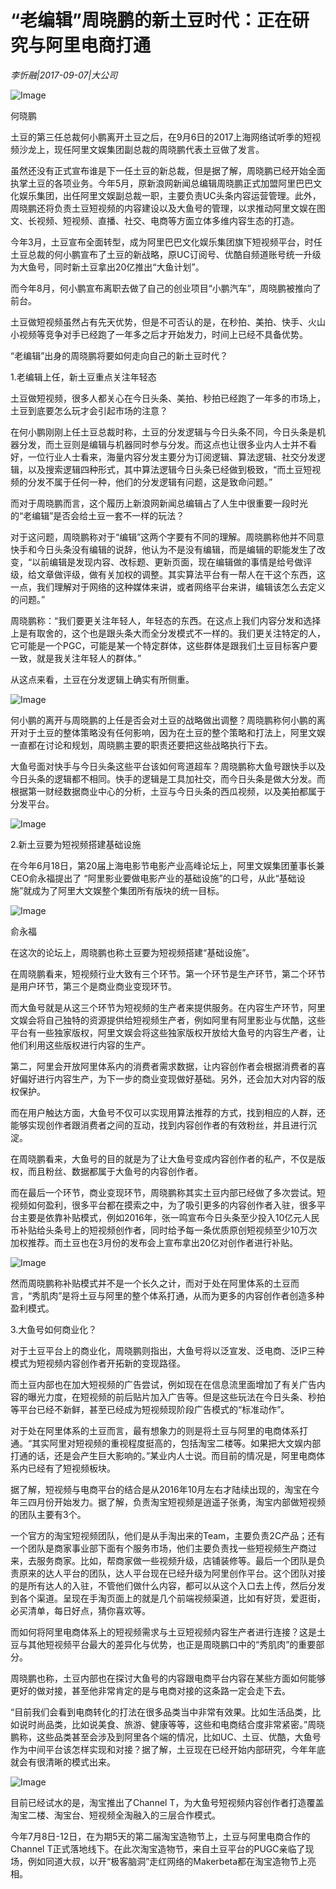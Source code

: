 # “老编辑”周晓鹏的新土豆时代：正在研究与阿里电商打通

*李忻融|2017-09-07|大公司*

![Image](http://p1.pstatp.com/large/39b50001b22a6d0cd045)

何晓鹏

土豆的第三任总裁何小鹏离开土豆之后，在9月6日的2017上海网络试听季的短视频沙龙上，现任阿里文娱集团副总裁的周晓鹏代表土豆做了发言。

虽然还没有正式宣布谁是下一任土豆的新总裁，但是据了解，周晓鹏已经开始全面执掌土豆的各项业务。今年5月，原新浪网新闻总编辑周晓鹏正式加盟阿里巴巴文化娱乐集团，出任阿里文娱副总裁一职，主要负责UC头条内容运营管理。此外，周晓鹏还将负责土豆短视频的内容建设以及大鱼号的管理，以求推动阿里文娱在图文、长视频、短视频、直播、社交、电商等方面立体多维内容生态的打造。

今年3月，土豆宣布全面转型，成为阿里巴巴文化娱乐集团旗下短视频平台，时任土豆总裁的何小鹏宣布了土豆的新战略，原UC订阅号、优酷自频道账号统一升级为大鱼号，同时新土豆拿出20亿推出“大鱼计划”。

而今年8月，何小鹏宣布离职去做了自己的创业项目“小鹏汽车”，周晓鹏被推向了前台。

土豆做短视频虽然占有先天优势，但是不可否认的是，在秒拍、美拍、快手、火山小视频等竞争对手已经跑了一年多之后才开始发力，时间上已经不具备优势。

“老编辑”出身的周晓鹏将要如何走向自己的新土豆时代？

1.老编辑上任，新土豆重点关注年轻态

土豆做短视频，很多人都关心在今日头条、美拍、秒拍已经跑了一年多的市场上，土豆到底要怎么玩才会引起市场的注意？

在何小鹏刚刚上任土豆总裁时称，土豆的分发逻辑与今日头条不同，今日头条是机器分发，而土豆则是编辑与机器同时参与分发。而这点也让很多业内人士并不看好，一位行业人士看来，海量内容分发主要分为订阅逻辑、算法逻辑、社交分发逻辑，以及搜索逻辑四种形式，其中算法逻辑今日头条已经做到极致，“而土豆短视频的分发不属于任何一种，他们的分发逻辑有问题，这是致命问题。”

而对于周晓鹏而言，这个履历上新浪网新闻总编辑占了人生中很重要一段时光的“老编辑”是否会给土豆一套不一样的玩法？

对于这问题，周晓鹏称对于“编辑”这两个字要有不同的理解。周晓鹏称他并不同意快手和今日头条没有编辑的说辞，他认为不是没有编辑，而是编辑的职能发生了改变，“以前编辑是发现内容、改标题、更新页面，现在编辑做的事情是给号做评级，给文章做评级，做有关加权的调整。其实算法平台有一帮人在干这个东西，这一点，我们理解对于网络的这种媒体来讲，或者网络平台来讲，编辑该怎么去定义的问题。”

周晓鹏称：“我们要更关注年轻人，年轻态的东西。在这点上我们内容分发和选择上是有取舍的，这个也是跟头条大而全分发模式不一样的。我们更关注特定的人，它可能是一个PGC，可能是某一个特定群体，这些群体是跟我们土豆目标客户要一致，就是我关注年轻人的群体。”

从这点来看，土豆在分发逻辑上确实有所侧重。

![Image](http://p1.pstatp.com/large/39b50001b22b96e5faa0)

何小鹏的离开与周晓鹏的上任是否会对土豆的战略做出调整？周晓鹏称何小鹏的离开对于土豆的整体策略没有任何影响，因为在土豆的整个策略和打法上，阿里文娱一直都在讨论和规划，周晓鹏主要的职责还要把这些战略执行下去。

大鱼号面对快手与今日头条这些平台该如何弯道超车？周晓鹏称大鱼号跟快手以及今日头条的逻辑都不相同。快手的逻辑是工具加社交，而今日头条是做大分发。而根据第一财经数据商业中心的分析，土豆与今日头条的西瓜视频，以及美拍都属于分发平台。

![Image](http://p3.pstatp.com/large/39b40001bcac2be60299)

2.新土豆要为短视频搭建基础设施

在今年6月18日，第20届上海电影节电影产业高峰论坛上，阿里文娱集团董事长兼CEO俞永福提出了 “阿里影业要做电影产业的基础设施”的口号，从此“基础设施”就成为了阿里大文娱整个集团所有版块的统一目标。

![Image](http://p3.pstatp.com/large/39b20004e7c79ee4da98)

俞永福

在这次的论坛上，周晓鹏也称土豆要为短视频搭建“基础设施”。

在周晓鹏看来，短视频行业大致有三个环节。第一个环节是生产环节，第二个环节是用户环节，第三个是商业商业变现环节。

而大鱼号就是从这三个环节为短视频的生产者来提供服务。在内容生产环节，阿里文娱会将自己独特的资源提供给短视频生产者，例如阿里有阿里影业与优酷，这些平台有一些独家版权，阿里文娱会将这些独家版权开放给大鱼号的内容生产者，让他们利用这些版权进行内容的生产。

第二，阿里会开放阿里体系内的消费者需求数据，让内容创作者会根据消费者的喜好偏好进行内容生产，为下一步的商业变现做好基础。另外，还会加大对内容的版权保护。

而在用户触达方面，大鱼号不仅可以实现用算法推荐的方式，找到相应的人群，还能够实现创作者跟消费者之间的互动，找到内容创作者的有效粉丝，并且进行沉淀。

在周晓鹏看来，大鱼号的目的就是为了让大鱼号变成内容创作者的私产，不仅是版权，而且粉丝、数据都属于大鱼号的内容创作者。

而在最后一个环节，商业变现环节，周晓鹏称其实土豆内部已经做了多次尝试。短视频如何盈利，很多平台都在摸索之中，为了吸引更多的内容创作者入驻，很多平台主要是依靠补贴模式，例如2016年，张一鸣宣布今日头条至少投入10亿元人民币补贴给头条号上的短视频创作者，同时给予每一条优质原创短视频至少10万次加权推荐。而土豆也在3月份的发布会上宣布拿出20亿对创作者进行补贴。

![Image](http://p3.pstatp.com/large/39b40001bcab883086e3)

然而周晓鹏称补贴模式并不是一个长久之计，而对于处在阿里体系的土豆而言，“秀肌肉”是将土豆与阿里的整个体系打通，从而为更多的内容创作者创造多种盈利模式。

3.大鱼号如何商业化？

对于土豆平台上的商业化，周晓鹏则指出，大鱼号将以泛宣发、泛电商、泛IP三种模式为短视频内容创作者开拓新的变现路径。

而土豆内部也在加大短视频的广告尝试，例如现在在信息流里面增加了有关广告内容的曝光力度，在短视频的前后贴片加入广告等。但是这些玩法在今日头条、秒拍等平台已经不新鲜，甚至已经成为短视频现阶段广告模式的“标准动作”。

对于处在阿里体系的土豆而言，最有想象力的则是将土豆与阿里的电商体系打通。“其实阿里对短视频的重视程度挺高的，包括淘宝二楼等。如果把大文娱内部打通的话，还是会产生巨大影响的。”某业内人士说。而目前的情况是，阿里电商体系内已经有了短视频板块。

据了解，短视频与电商平台的结合是从2016年10月左右才陆续出现的，淘宝在今年三四月份开始发力。据了解，负责淘宝短视频是逍遥子张勇，淘宝内部做短视频的团队主要有3个。

一个官方的淘宝短视频团队，他们是从手淘出来的Team，主要负责2C产品；还有一个团队是商家事业部下面有个服务市场，他们主要负责找一些短视频生产商过来，去服务商家。比如，帮商家做一些视频升级，店铺装修等。最后一个团队是负责原来的达人平台的团队，达人平台现在已经升级为阿里创作平台。这个团队对接的是所有达人的入驻，不管他们做什么内容，都可以从这个入口去上传，然后分发到各个渠道。呈现在手淘页面上的就是几个前端视频渠道，比如有好货，爱逛街，必买清单，每日好点，猜你喜欢等。

而如何将阿里电商体系上的短视频需求与土豆短视频内容生产者进行连接？这是土豆与其他短视频平台最大的差异化与优势，也正是周晓鹏口中的“秀肌肉”的重要部分。

周晓鹏也称，土豆内部也在探讨大鱼号的内容跟电商平台内容在某些方面如何能够更好的做对接，甚至他非常肯定的是与电商对接的这条路一定会走下去。

“目前我们会看到电商转化的打法在很多品类当中非常有效果。比如生活品类，比如说时尚品类，比如说美食、旅游、健康等等，这些和电商结合度非常紧密。”周晓鹏称，这些品类甚至会涉及到阿里各个端的情况，比如UC、土豆、优酷，大鱼号作为中间平台该怎样实现和对接？据了解，土豆现在已经开始内部研究，今年年底就会有很清晰的模式出来。

![Image](http://p3.pstatp.com/large/39b00001d3f9cfa6f111)

目前已经试水的是，淘宝推出了Channel T，为大鱼号短视频内容创作者打造覆盖淘宝二楼、淘宝台、短视频全淘融入的三层合作模式。

今年7月8日-12日，在为期5天的第二届淘宝造物节上，土豆与阿里电商合作的Channel T正式落地线下。在此次淘宝造物节，来自土豆平台的PUGC亲临了现场，例如同道大叔，以开“极客脑洞”走红网络的Makerbeta都在淘宝造物节上亮相。

